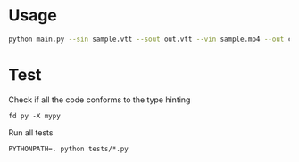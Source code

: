 # Usage

```bash
python main.py --sin sample.vtt --sout out.vtt --vin sample.mp4 --out combined.mp3 --keep-tmpdir
```

# Test

Check if all the code conforms to the type hinting

```
fd py -X mypy
```

Run all tests
```
PYTHONPATH=. python tests/*.py
```